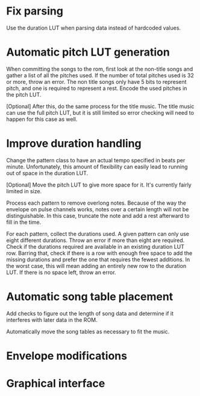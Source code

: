 # Fix parsing

Use the duration LUT when parsing data instead of hardcoded values.

# Automatic pitch LUT generation

When committing the songs to the rom, first look at the non-title songs and
gather a list of all the pitches used.  If the number of total pitches used is
32 or more, throw an error.  The non title songs only have 5 bits to represent
pitch, and one is required to represent a rest.  Encode the used pitches in the
pitch LUT.

[Optional] After this, do the same process for the title music.  The title
music can use the full pitch LUT, but it is still limited so error checking
will need to happen for this case as well.

# Improve duration handling

Change the pattern class to have an actual tempo specified in beats per minute.
Unfortunately, this amount of flexibility can easily lead to running out of
space in the duration LUT.

[Optional] Move the pitch LUT to give more space for it.  It's currently fairly
limited in size.

Process each pattern to remove overlong notes.  Because of the way the envelope
on pulse channels works, notes over a certain length will not be
distinguishable.  In this case, truncate the note and add a rest afterward to
fill in the time.

For each pattern, collect the durations used.  A given pattern can only use
eight different durations.  Throw an error if more than eight are required.
Check if the durations required are available in an existing duration LUT row.
Barring that, check if there is a row with enough free space to add the missing
durations and prefer the one that requires the fewest additions.  In the worst
case, this will mean adding an entirely new row to the duration LUT.  If there
is no space left, throw an error.

# Automatic song table placement

Add checks to figure out the length of song data and determine if it interferes
with later data in the ROM.

Automatically move the song tables as necessary to fit the music.

# Envelope modifications

# Graphical interface
